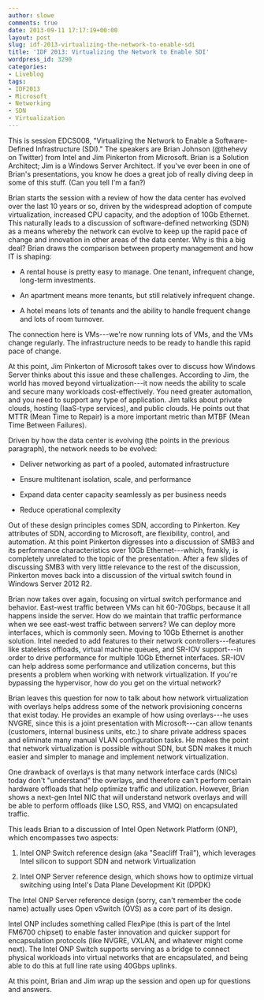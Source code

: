 ```yaml
---
author: slowe
comments: true
date: 2013-09-11 17:17:19+00:00
layout: post
slug: idf-2013-virtualizing-the-network-to-enable-sdi
title: 'IDF 2013: Virtualizing the Network to Enable SDI'
wordpress_id: 3290
categories:
- Liveblog
tags:
- IDF2013
- Microsoft
- Networking
- SDN
- Virtualization
---
```


This is session EDCS008, "Virtualizing the Network to Enable a Software-Defined Infrastructure (SDI)." The speakers are Brian Johnson (@thehevy on Twitter) from Intel and Jim Pinkerton from Microsoft. Brian is a Solution Architect; Jim is a Windows Server Architect. If you've ever been in one of Brian's presentations, you know he does a great job of really diving deep in some of this stuff. (Can you tell I'm a fan?)

Brian starts the session with a review of how the data center has evolved over the last 10 years or so, driven by the widespread adoption of compute virtualization, increased CPU capacity, and the adoption of 10Gb Ethernet. This naturally leads to a discussion of software-defined networking (SDN) as a means whereby the network can evolve to keep up the rapid pace of change and innovation in other areas of the data center. Why is this a big deal? Brian draws the comparison between property management and how IT is shaping:

* A rental house is pretty easy to manage. One tenant, infrequent change, long-term investments.

* An apartment means more tenants, but still relatively infrequent change.

* A hotel means lots of tenants and the ability to handle frequent change and lots of room turnover.

The connection here is VMs---we're now running lots of VMs, and the VMs change regularly. The infrastructure needs to be ready to handle this rapid pace of change.

At this point, Jim Pinkerton of Microsoft takes over to discuss how Windows Server thinks about this issue and these challenges. According to Jim, the world has moved beyond virtualization---it now needs the ability to scale and secure many workloads cost-effectively. You need greater automation, and you need to support any type of application. Jim talks about private clouds, hosting (IaaS-type services), and public clouds. He points out that MTTR (Mean Time to Repair) is a more important metric than MTBF (Mean Time Between Failures).

Driven by how the data center is evolving (the points in the previous paragraph), the network needs to be evolved:

* Deliver networking as part of a pooled, automated infrastructure

* Ensure multitenant isolation, scale, and performance

* Expand data center capacity seamlessly as per business needs

* Reduce operational complexity

Out of these design principles comes SDN, according to Pinkerton. Key attributes of SDN, according to Microsoft, are flexibility, control, and automation. At this point Pinkerton digresses into a discussion of SMB3 and its performance characteristics over 10Gb Ethernet---which, frankly, is completely unrelated to the topic of the presentation. After a few slides of discussing SMB3 with very little relevance to the rest of the discussion, Pinkerton moves back into a discussion of the virtual switch found in Windows Server 2012 R2.

Brian now takes over again, focusing on virtual switch performance and behavior. East-west traffic between VMs can hit 60-70Gbps, because it all happens inside the server. How do we maintain that traffic performance when we see east-west traffic between servers? We can deploy more interfaces, which is commonly seen. Moving to 10Gb Ethernet is another solution. Intel needed to add features to their network controllers---features like stateless offloads, virtual machine queues, and SR-IOV support---in order to drive performance for multiple 10Gb Ethernet interfaces. SR-IOV can help address some performance and utilization concerns, but this presents a problem when working with network virtualization. If you're bypassing the hypervisor, how do you get on the virtual network?

Brian leaves this question for now to talk about how network virtualization with overlays helps address some of the network provisioning concerns that exist today. He provides an example of how using overlays---he uses NVGRE, since this is a joint presentation with Microsoft---can allow tenants (customers, internal business units, etc.) to share private address spaces and eliminate many manual VLAN configuration tasks. He makes the point that network virtualization is possible without SDN, but SDN makes it much easier and simpler to manage and implement network virtualization.

One drawback of overlays is that many network interface cards (NICs) today don't "understand" the overlays, and therefore can't perform certain hardware offloads that help optimize traffic and utilization. However, Brian shows a next-gen Intel NIC that will understand network overlays and will be able to perform offloads (like LSO, RSS, and VMQ) on encapsulated traffic.

This leads Brian to a discussion of Intel Open Network Platform (ONP), which encompasses two aspects:

1. Intel ONP Switch reference design (aka "Seacliff Trail"), which leverages Intel silicon to support SDN and network Virtualization

2. Intel ONP Server reference design, which shows how to optimize virtual switching using Intel's Data Plane Development Kit (DPDK)

The Intel ONP Server reference design (sorry, can't remember the code name) actually uses Open vSwitch (OVS) as a core part of its design.

Intel ONP includes something called FlexPipe (this is part of the Intel FM6700 chipset) to enable faster innovation and quicker support for encapsulation protocols (like NVGRE, VXLAN, and whatever might come next). The Intel ONP Switch supports serving as a bridge to connect physical workloads into virtual networks that are encapsulated, and being able to do this at full line rate using 40Gbps uplinks.

At this point, Brian and Jim wrap up the session and open up for questions and answers.
